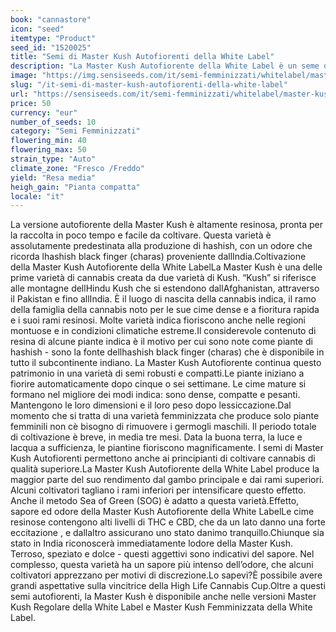 ```yaml
---
book: "cannastore"
icon: "seed"
itemtype: "Product"
seed_id: "1520025"
title: "Semi di Master Kush Autofiorenti della White Label"
description: "La Master Kush Autofiorente della White Label è un seme di cannabis premiato adatto alla produzione di hashish. Facile da coltivare e potente!"
image: "https://img.sensiseeds.com/it/semi-femminizzati/whitelabel/master-kush-autoflowering-image.png"
slug: "/it-semi-di-master-kush-autofiorenti-della-white-label"
url: "https://sensiseeds.com/it/semi-femminizzati/whitelabel/master-kush-autoflowering?a_aid=cannastore"
price: 50
currency: "eur"
number_of_seeds: 10
category: "Semi Femminizzati"
flowering_min: 40
flowering_max: 50
strain_type: "Auto"
climate_zone: "Fresco /Freddo"
yield: "Resa media"
heigh_gain: "Pianta compatta"
locale: "it"
---
```

La versione autofiorente della Master Kush è altamente resinosa, pronta per la raccolta in poco tempo e facile da coltivare. Questa varietà è assolutamente predestinata alla produzione di hashish, con un odore che ricorda lhashish black finger (charas) proveniente dallIndia.Coltivazione della Master Kush Autofiorente della White LabelLa Master Kush è una delle prime varietà di cannabis creata da due varietà di Kush. “Kush” si riferisce alle montagne dellHindu Kush che si estendono dallAfghanistan, attraverso il Pakistan e fino allIndia. È il luogo di nascita della cannabis indica, il ramo della famiglia della cannabis noto per le sue cime dense e a fioritura rapida e i suoi rami resinosi. Molte varietà indica fioriscono anche nelle regioni montuose e in condizioni climatiche estreme.Il considerevole contenuto di resina di alcune piante indica è il motivo per cui sono note come piante di hashish - sono la fonte dellhashish black finger (charas) che è disponibile in tutto il subcontinente indiano. La Master Kush Autofiorente continua questo patrimonio in una varietà di semi robusti e compatti.Le piante iniziano a fiorire automaticamente dopo cinque o sei settimane. Le cime mature si formano nel migliore dei modi indica: sono dense, compatte e pesanti. Mantengono le loro dimensioni e il loro peso dopo lessiccazione.Dal momento che si tratta di una varietà femminizzata che produce solo piante femminili non cè bisogno di rimuovere i germogli maschili. Il periodo totale di coltivazione è breve, in media tre mesi. Data la buona terra, la luce e lacqua a sufficienza, le piantine fioriscono magnificamente. I semi di Master Kush Autofiorenti permettono anche ai principianti di coltivare cannabis di qualità superiore.La Master Kush Autofiorente della White Label produce la maggior parte del suo rendimento dal gambo principale e dai rami superiori. Alcuni coltivatori tagliano i rami inferiori per intensificare questo effetto. Anche il metodo Sea of Green (SOG) è adatto a questa varietà.Effetto, sapore ed odore della Master Kush Autofiorente della White LabelLe cime resinose contengono alti livelli di THC e CBD, che da un lato danno una forte eccitazione , e dallaltro assicurano uno stato danimo tranquillo.Chiunque sia stato in India riconoscerà immediatamente lodore della Master Kush. Terroso, speziato e dolce - questi aggettivi sono indicativi del sapore. Nel complesso, questa varietà ha un sapore più intenso dell’odore, che alcuni coltivatori apprezzano per motivi di discrezione.Lo sapevi?È possibile avere grandi aspettative sulla vincitrice della High Life Cannabis Cup.Oltre a questi semi autofiorenti, la Master Kush è disponibile anche nelle versioni Master Kush Regolare della White Label e Master Kush Femminizzata della White Label.
